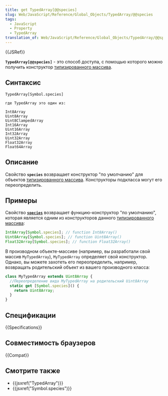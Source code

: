 ```yaml
---
title: get TypedArray[@@species]
slug: Web/JavaScript/Reference/Global_Objects/TypedArray/@@species
tags:
  - JavaScript
  - Property
  - TypedArray
translation_of: Web/JavaScript/Reference/Global_Objects/TypedArray/@@species
---
```


{{JSRef}}

**`TypedArray[@@species]`** - это способ доступа, с помощью которого можно получить конструктор [типизированного массива](/ru/docs/Web/JavaScript/Reference/Global_Objects/TypedArray#TypedArray_objects).

## Синтаксис

```
TypedArray[Symbol.species]

где TypedArray это один из:

Int8Array
Uint8Array
Uint8ClampedArray
Int16Array
Uint16Array
Int32Array
Uint32Array
Float32Array
Float64Array
```

## Описание

Свойство **`species`** возвращает конструктор "по умолчанию" для объектов [типизированного массива](/ru/docs/Web/JavaScript/Reference/Global_Objects/TypedArray#TypedArray_objects). Конструкторы подкласса могут его переопределить.

## Примеры

Свойство [**`species`**](/ru/docs/Web/JavaScript/Reference/Global_Objects/Symbol/species) возвращает функцию-конструктор "по умолчанию", которая является одним из конструкторов данного [типизированного массива](/ru/docs/Web/JavaScript/Reference/Global_Objects/TypedArray#TypedArray_objects):

```js
Int8Array[Symbol.species]; // function Int8Array()
Uint8Array[Symbol.species]; // function Uint8Array()
Float32Array[Symbol.species]; // function Float32Array()
```

В производном объекте-массиве (например, вы разработали свой массив `MyTypedArray`), `MyTypedArray` определяет свой конструктор. Однако, вы можете захотеть его переопределить, например, возвращать родительский объект из вашего производного класса:

```js
class MyTypedArray extends Uint8Array {
  //Переопределение вида MyTypedArray на родительский Uint8Array
  static get [Symbol.species]() {
    return Uint8Array;
  }
}
```

## Спецификации

{{Specifications}}

## Совместимость браузеров

{{Compat}}

## Смотрите также

- {{jsxref("TypedArray")}}
- {{jsxref("Symbol.species")}}
